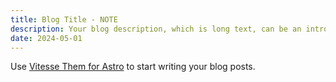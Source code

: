 ```yaml
---
title: Blog Title - NOTE
description: Your blog description, which is long text, can be an introduction to the post or a paragraph of the post.
date: 2024-05-01
---
```


Use [Vitesse Them for Astro](https://astro.build/themes/details/vitesse-theme-for-astro/) to start writing your blog posts.